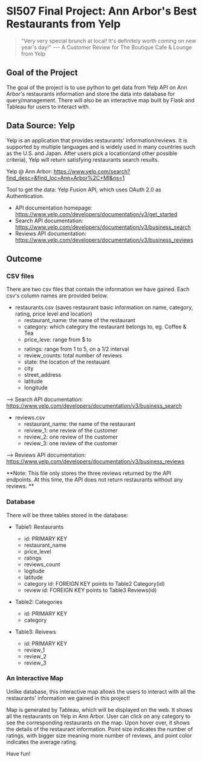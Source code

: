 # SI507 Final Project: Ann Arbor's Best Restaurants from Yelp


>  "Very very special brunch at local! It's definitely worth coming on new year's day!" 
                                                             --- A Customer Review for The Boutique Cafe & Lounge from Yelp


## Goal of the Project

The goal of the project is to use python to get data from Yelp API on Ann Arbor's restaurants information and store the data into database for query/management. There will also be an interactive map built by Flask and Tableau for users to interact with. 

## Data Source: Yelp

Yelp is an application that provides restaurants' information/reviews. It is supported by multiple languages and is widely used in many countries such as the U.S. and Japan. After users pick a location(and other possible criteria), Yelp will return satisfying restaurants search results. 

Yelp @ Ann Arbor: https://www.yelp.com/search?find_desc=&find_loc=Ann+Arbor%2C+MI&ns=1

Tool to get the data: Yelp Fusion API, which uses OAuth 2.0 as Authentication.
  * API documentation homepage: https://www.yelp.com/developers/documentation/v3/get_started
  * Search API documentation: https://www.yelp.com/developers/documentation/v3/business_search
  * Reviews API documentation: https://www.yelp.com/developers/documentation/v3/business_reviews


## Outcome

### CSV files

There are two csv files that contain the information we have gained. Each csv's column names are provided below.

* restaurants.csv (saves restaurant basic information on name, category, rating, price level and location)
  * restaurant_name: the name of the restaurant
  * category: which category the restaurant belongs to, eg. Coffee & Tea
  * price_leve: range from $ to $$$$
  * ratings: range from 1 to 5, on a 1/2 interval
  * review_counts: total number of reviews
  * state: the location of the restauant
  * city
  * street_address
  * latitude
  * longitude
  
--> Search API documentation: https://www.yelp.com/developers/documentation/v3/business_search


* reviews.csv
   * restaurant_name: the name of the restaurant 
   * reiview_1: one review of the customer
   * review_2: one review of the customer
   * review_3: one review of the customer

--> Reviews API documentation: https://www.yelp.com/developers/documentation/v3/business_reviews

**Note: This file only stores the three reviews returned by the API endpoints. At this time, the API does not return restaurants without any reviews. **


### Database

There will be three tables stored in the database:

* Table1: Restaurants
  * id: PRIMARY KEY
  * restaurant_name
  * price_level
  * ratings
  * reviews_count
  * logitude
  * latitude
  * category id: FOREIGN KEY points to Table2 Category(id)
  * review id:  FOREIGN KEY points to Table3 Reviews(id)
  
  
* Table2: Categories
  * id: PRIMARY KEY
  * category
  
* Table3: Reivews
  * id: PRIMARY KEY
  * review_1
  * review_2
  * review_3
  
  
### An Interactive Map

Unlike database, this interactive map allows the users to interact with all the restaurants' information we gained in this project! 

Map is generated by Tableau, which will be displayed on the web. It shows all the restaurants on Yelp in Ann Arbor. User can click on any category to see the corresponding restaurants on the map. Upon hover over, it shows the details of the restaurant information. Point size indicates the number of ratings, with bigger size meaning more number of reviews, and point color indicates the average rating.

Have fun!


    






